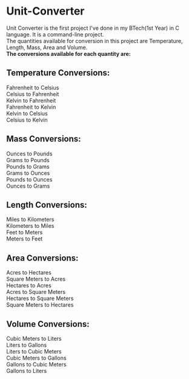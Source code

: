 # Unit-Converter
Unit Converter is the first project I've done in my BTech(1st Year) in C language. It is a command-line project.<br>
The quantities available for conversion in this project are Temperature, Length, Mass, Area and Volume.<br>
<b>The conversions available for each quantity are:</b><br>
<h2>Temperature Conversions:</h2>
Fahrenheit to Celsius<br>
Celsius to Fahrenheit<br>
Kelvin to Fahrenheit<br>
Fahrenheit to Kelvin<br>
Kelvin to Celsius<br>
Celsius to Kelvin<br>
<h2>Mass Conversions:</h2>
Ounces to Pounds<br>
Grams to Pounds<br>
Pounds to Grams<br>
Grams to Ounces<br>
Pounds to Ounces<br>
Ounces to Grams<br>
<h2>Length Conversions:</h2>
Miles to Kilometers<br>
Kilometers to Miles<br>
Feet to Meters<br>
Meters to Feet<br>
<h2>Area Conversions:</h2>
Acres to Hectares<br>
Square Meters to Acres<br>
Hectares to Acres<br>
Acres to Square Meters<br>
Hectares to Square Meters<br>
Square Meters to Hectares<br>
<h2>Volume Conversions:</h2>
Cubic Meters to Liters<br>
Liters to Gallons<br>
Liters to Cubic Meters<br>
Cubic Meters to Gallons<br>
Gallons to Cubic Meters<br>
Gallons to Liters
